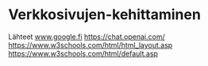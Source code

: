 # Verkkosivujen-kehittaminen
Lähteet
www.google.fi
https://chat.openai.com/
https://www.w3schools.com/html/html_layout.asp
https://www.w3schools.com/html/default.asp
